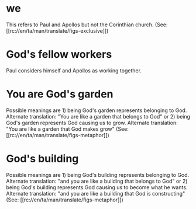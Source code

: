 # we

This refers to Paul and Apollos but not the Corinthian church. (See: [[rc://en/ta/man/translate/figs-exclusive]])

# God's fellow workers

Paul considers himself and Apollos as working together.

# You are God's garden

Possible meanings are 1) being God's garden represents belonging to God. Alternate translation: "You are like a garden that belongs to God" or 2) being God's garden represents God causing us to grow. Alternate translation: "You are like a garden that God makes grow" (See: [[rc://en/ta/man/translate/figs-metaphor]])

# God's building

Possible meanings are 1) being God's building represents belonging to God. Alternate translation: "and you are like a building that belongs to God" or 2) being God's building represents God causing us to become what he wants. Alternate translation: "and you are like a building that God is constructing" (See: [[rc://en/ta/man/translate/figs-metaphor]])


